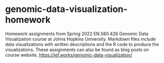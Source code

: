 # genomic-data-visualization-homework

Homework assignments from Spring 2022 EN.580.428 Genomic Data Visualization course at Johns Hopkins University. Markdown files include data visualizations with written descriptions and the R code to produce the visualizations. These assignments can also be found as blog posts on course website, https://jef.works/genomic-data-visualization/
